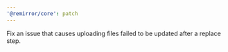 ```yaml
---
'@remirror/core': patch
---
```


Fix an issue that causes uploading files failed to be updated after a replace step.
